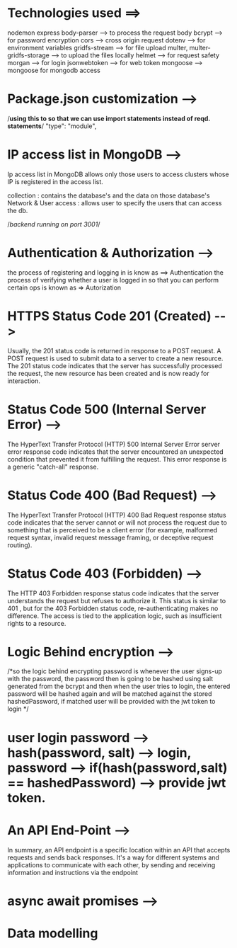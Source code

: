 # Technologies used ==> 
nodemon 
express 
body-parser --> to process the request body
bcrypt --> for password encryption
cors --> cross origin request
dotenv --> for environment variables
gridfs-stream --> for file upload
multer, multer-gridfs-storage --> to upload the files locally
helmet --> for request safety 
morgan --> for login 
jsonwebtoken --> for web token
mongoose --> mongoose for mongodb access

# Package.json customization -->
/**using this to so that we can use import statements instead of reqd. statements**/
  "type": "module",

# IP access list in MongoDB --> 
Ip access list in MongoDB allows only those users to access clusters whose IP is registered in the access list.

collection : contains the database's and the data on those database's
Network & User access : allows user to specify the users that can access the db.

/*backend running on port 3001*/

# Authentication & Authorization -->
the process of registering and logging in is know as ==> Authentication
the process of verifying whether a user is logged in so that you can perform certain ops is known as => Autorization

# HTTPS Status Code 201 (Created) -->
Usually, the 201 status code is returned in response to a POST request. A POST request is used to submit data to a server to create a new resource. The 201 status code indicates that the server has successfully processed the request, the new resource has been created and is now ready for interaction.

# Status Code 500 (Internal Server Error) --> 
The HyperText Transfer Protocol (HTTP) 500 Internal Server Error server error response code indicates that the server encountered an unexpected condition that prevented it from fulfilling the request. This error response is a generic "catch-all" response.

# Status Code 400 (Bad Request) -->
The HyperText Transfer Protocol (HTTP) 400 Bad Request response status code indicates that the server cannot or will not process the request due to something that is perceived to be a client error (for example, malformed request syntax, invalid request message framing, or deceptive request routing).

# Status Code 403 (Forbidden) -->
The HTTP 403 Forbidden response status code indicates that the server understands the request but refuses to authorize it. This status is similar to 401 , but for the 403 Forbidden status code, re-authenticating makes no difference. The access is tied to the application logic, such as insufficient rights to a resource.    

# Logic Behind encryption --> 
/*so the logic behind encrypting password is whenever the user signs-up 
with the password, the password then is going to be hashed using salt generated from the bcrypt
and then when the user tries to login, the entered password will be hashed again and will be matched against
the stored hashedPassword, if matched user will be provided with the jwt token to login */

# user login password --> hash(password, salt) --> login, password --> if(hash(password,salt) == hashedPassword) --> provide jwt token.

# An API End-Point --> 
In summary, an API endpoint is a specific location within an API that accepts requests and sends back responses. It's a way for different systems and applications to communicate with each other, by sending and receiving information and instructions via the endpoint

# async await promises -->
# Data modelling